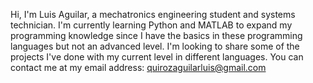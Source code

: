 Hi, I'm Luis Aguilar, a mechatronics engineering student and systems technician. 
I'm currently learning Python and MATLAB to expand my programming knowledge since I have the basics in these programming languages but not an advanced level. 
I'm looking to share some of the projects I've done with my current level in different languages.
You can contact me at my email address: quirozaguilarluis@gmail.com 
